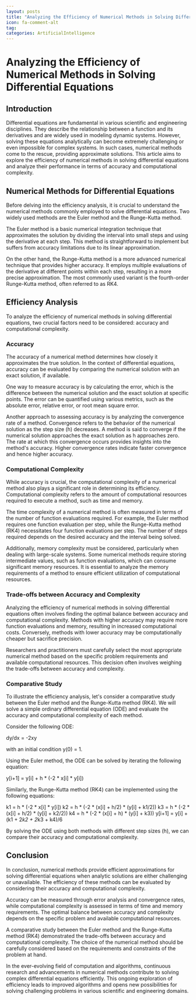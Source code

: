 ```yaml
---
layout: posts
title: "Analyzing the Efficiency of Numerical Methods in Solving Differential Equations"
icon: fa-comment-alt
tag:      
categories: ArtificialIntelligence
---
```



# Analyzing the Efficiency of Numerical Methods in Solving Differential Equations

## Introduction
Differential equations are fundamental in various scientific and engineering disciplines. They describe the relationship between a function and its derivatives and are widely used in modeling dynamic systems. However, solving these equations analytically can become extremely challenging or even impossible for complex systems. In such cases, numerical methods come to the rescue, providing approximate solutions. This article aims to explore the efficiency of numerical methods in solving differential equations and analyze their performance in terms of accuracy and computational complexity.

## Numerical Methods for Differential Equations
Before delving into the efficiency analysis, it is crucial to understand the numerical methods commonly employed to solve differential equations. Two widely used methods are the Euler method and the Runge-Kutta method.

The Euler method is a basic numerical integration technique that approximates the solution by dividing the interval into small steps and using the derivative at each step. This method is straightforward to implement but suffers from accuracy limitations due to its linear approximation.

On the other hand, the Runge-Kutta method is a more advanced numerical technique that provides higher accuracy. It employs multiple evaluations of the derivative at different points within each step, resulting in a more precise approximation. The most commonly used variant is the fourth-order Runge-Kutta method, often referred to as RK4.

## Efficiency Analysis
To analyze the efficiency of numerical methods in solving differential equations, two crucial factors need to be considered: accuracy and computational complexity.

### Accuracy
The accuracy of a numerical method determines how closely it approximates the true solution. In the context of differential equations, accuracy can be evaluated by comparing the numerical solution with an exact solution, if available.

One way to measure accuracy is by calculating the error, which is the difference between the numerical solution and the exact solution at specific points. The error can be quantified using various metrics, such as the absolute error, relative error, or root mean square error.

Another approach to assessing accuracy is by analyzing the convergence rate of a method. Convergence refers to the behavior of the numerical solution as the step size (h) decreases. A method is said to converge if the numerical solution approaches the exact solution as h approaches zero. The rate at which this convergence occurs provides insights into the method's accuracy. Higher convergence rates indicate faster convergence and hence higher accuracy.

### Computational Complexity
While accuracy is crucial, the computational complexity of a numerical method also plays a significant role in determining its efficiency. Computational complexity refers to the amount of computational resources required to execute a method, such as time and memory.

The time complexity of a numerical method is often measured in terms of the number of function evaluations required. For example, the Euler method requires one function evaluation per step, while the Runge-Kutta method (RK4) necessitates four function evaluations per step. The number of steps required depends on the desired accuracy and the interval being solved.

Additionally, memory complexity must be considered, particularly when dealing with large-scale systems. Some numerical methods require storing intermediate values, such as function evaluations, which can consume significant memory resources. It is essential to analyze the memory requirements of a method to ensure efficient utilization of computational resources.

### Trade-offs between Accuracy and Complexity
Analyzing the efficiency of numerical methods in solving differential equations often involves finding the optimal balance between accuracy and computational complexity. Methods with higher accuracy may require more function evaluations and memory, resulting in increased computational costs. Conversely, methods with lower accuracy may be computationally cheaper but sacrifice precision.

Researchers and practitioners must carefully select the most appropriate numerical method based on the specific problem requirements and available computational resources. This decision often involves weighing the trade-offs between accuracy and complexity.

### Comparative Study
To illustrate the efficiency analysis, let's consider a comparative study between the Euler method and the Runge-Kutta method (RK4). We will solve a simple ordinary differential equation (ODE) and evaluate the accuracy and computational complexity of each method.

Consider the following ODE:

dy/dx = -2xy

with an initial condition y(0) = 1.

Using the Euler method, the ODE can be solved by iterating the following equation:

y[i+1] = y[i] + h * (-2 * x[i] * y[i])

Similarly, the Runge-Kutta method (RK4) can be implemented using the following equations:

k1 = h * (-2 * x[i] * y[i])
k2 = h * (-2 * (x[i] + h/2) * (y[i] + k1/2))
k3 = h * (-2 * (x[i] + h/2) * (y[i] + k2/2))
k4 = h * (-2 * (x[i] + h) * (y[i] + k3))
y[i+1] = y[i] + (k1 + 2*k2 + 2*k3 + k4)/6

By solving the ODE using both methods with different step sizes (h), we can compare their accuracy and computational complexity.

## Conclusion
In conclusion, numerical methods provide efficient approximations for solving differential equations when analytic solutions are either challenging or unavailable. The efficiency of these methods can be evaluated by considering their accuracy and computational complexity.

Accuracy can be measured through error analysis and convergence rates, while computational complexity is assessed in terms of time and memory requirements. The optimal balance between accuracy and complexity depends on the specific problem and available computational resources.

A comparative study between the Euler method and the Runge-Kutta method (RK4) demonstrated the trade-offs between accuracy and computational complexity. The choice of the numerical method should be carefully considered based on the requirements and constraints of the problem at hand.

In the ever-evolving field of computation and algorithms, continuous research and advancements in numerical methods contribute to solving complex differential equations efficiently. This ongoing exploration of efficiency leads to improved algorithms and opens new possibilities for solving challenging problems in various scientific and engineering domains.